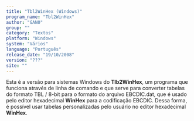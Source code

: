 ```yaml
---
title: "Tbl2WinHex (Windows)"
program_name: "Tbl2WinHex"
author: "GAN0"
group: ""
category: "Textos"
platform: "Windows"
system: "Vários"
language: "Português"
release_date: "19/10/2008"
version: "???"
site: ""
---
```

Esta é a versão para sistemas Windows do <b>Tlb2WinHex</b>, um programa que funciona através de linha de comando e que serve para converter tabelas do formato TBL / 8-bit para o formato do arquivo EBCDIC.dat, que é usado pelo editor hexadecimal <b>WinHex</b> para a codificação EBCDIC. Dessa forma, é possível usar tabelas personalizadas pelo usuário no editor hexadecimal <b>WinHex</b>.
